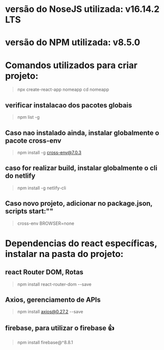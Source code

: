 # versão do NoseJS utilizada: v16.14.2 LTS

# versão do NPM utilizada: v8.5.0

# Comandos utilizados para criar projeto:

> npx create-react-app nomeapp
> cd nomeapp

## verificar instalacao dos pacotes globais

> npm list -g

## Caso nao instalado ainda, instalar globalmente o pacote cross-env

> npm install -g cross-env@7.0.3

## caso for realizar build, instalar globalmente o cli do netlify

> npm install -g netlify-cli

## Caso novo projeto, adicionar no package.json, scripts start:""

> cross-env BROWSER=none

# Dependencias do react específicas, instalar na pasta do projeto:

## react Router DOM, Rotas

> npm install react-router-dom --save

## Axios, gerenciamento de APIs

> npm install axios@0.27.2 --save

## firebase, para utilizar o firebase 👍

> npm install firebase@^8.8.1
